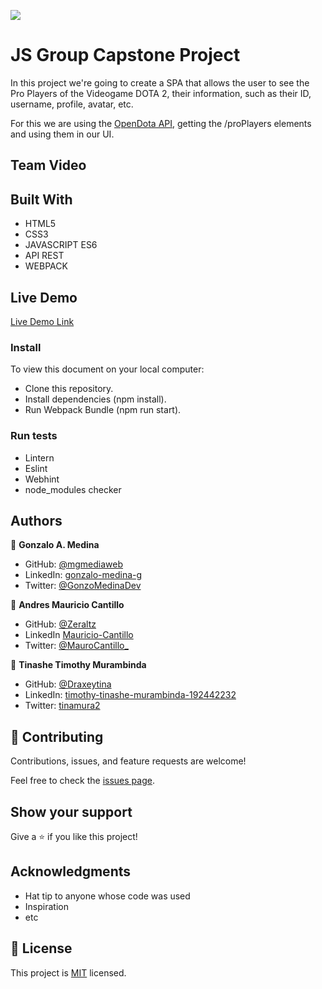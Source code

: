 ![](https://img.shields.io/badge/Microverse-blueviolet)

# JS Group Capstone Project

In this project we're going to create a SPA that allows the user to see the Pro Players of the Videogame DOTA 2, their information, such as their ID, username, profile, avatar, etc.

For this we are using the [OpenDota API](https://docs.opendota.com/), getting the /proPlayers elements and using them in our UI.

## Team Video

## Built With

- HTML5
- CSS3
- JAVASCRIPT ES6
- API REST
- WEBPACK

## Live Demo

[Live Demo Link](https://mgmediaweb.github.io/js-group-capstone-project/dist/)

### Install

To view this document on your local computer:

- Clone this repository.
- Install dependencies (npm install).
- Run Webpack Bundle (npm run start).

### Run tests

- Lintern
- Eslint
- Webhint
- node_modules checker

## Authors

👤 **Gonzalo A. Medina**

- GitHub: [@mgmediaweb](https://github.com/mgmediaweb)
- LinkedIn: [gonzalo-medina-g](https://www.linkedin.com/in/gonzalo-medina-g/)
- Twitter: [@GonzoMedinaDev](https://twitter.com/GonzoMedinaDev)

👤 **Andres Mauricio Cantillo**

- GitHub: [@Zeraltz](https://github.com/Zeraltz)
- LinkedIn [Mauricio-Cantillo](https://www.linkedin.com/in/mauricio-cantillo-moreno-374576184/)
- Twitter: [@MauroCantillo\_](https://twitter.com/MauroCantillo_)

👤 **Tinashe Timothy Murambinda**

- GitHub: [@Draxeytina](https://github.com/Draxeytina/)
- LinkedIn: [timothy-tinashe-murambinda-192442232](https://www.linkedin.com/in/timothy-tinashe-murambinda-192442232/)
- Twitter: [tinamura2](https://twitter.com/tinamura2)

## 🤝 Contributing

Contributions, issues, and feature requests are welcome!

Feel free to check the [issues page](../../issues/).

## Show your support

Give a ⭐️ if you like this project!

## Acknowledgments

- Hat tip to anyone whose code was used
- Inspiration
- etc

## 📝 License

This project is [MIT](./MIT.md) licensed.
